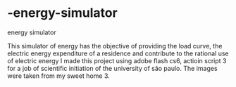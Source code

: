 # -energy-simulator
 energy simulator



This simulator of energy has the objective of providing the load curve, the electric energy expenditure of a residence and contribute to the rational use of electric energy
I made this project using adobe flash cs6, actioin script 3 for a job of scientific initiation of the university of são paulo.
The images were taken from my sweet home 3.









